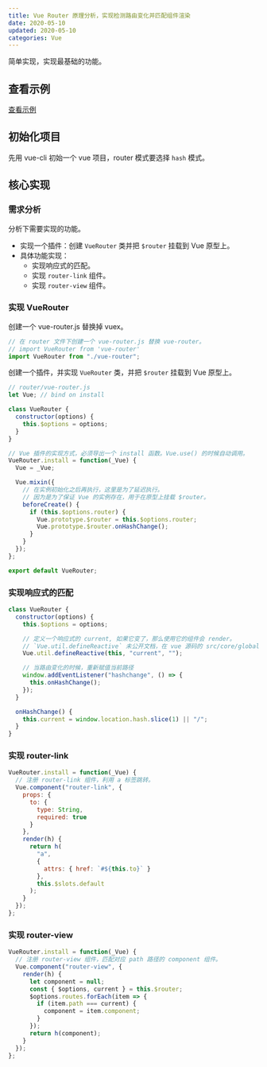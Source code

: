 ```yaml
---
title: Vue Router 原理分析，实现检测路由变化并匹配组件渲染
date: 2020-05-10
updated: 2020-05-10
categories: Vue
---
```


简单实现，实现最基础的功能。

## 查看示例

[查看示例](https://github.com/haiweilian/laboratory/tree/master/Vue/vue-router-simple-imp)

## 初始化项目

先用 vue-cli 初始一个 vue 项目，router 模式要选择 `hash` 模式。

## 核心实现

### 需求分析

分析下需要实现的功能。

- 实现一个插件：创建 `VueRouter` 类并把 `$router` 挂载到 Vue 原型上。
- 具体功能实现：
  - 实现响应式的匹配。
  - 实现 `router-link` 组件。
  - 实现 `router-view` 组件。

### 实现 VueRouter

创建一个 vue-router.js 替换掉 vuex。

```js
// 在 router 文件下创建一个 vue-router.js 替换 vue-router。
// import VueRouter from 'vue-router'
import VueRouter from "./vue-router";
```

创建一个插件，并实现 `VueRouter` 类，并把 `$router` 挂载到 Vue 原型上。

```javascript
// router/vue-router.js
let Vue; // bind on install

class VueRouter {
  constructor(options) {
    this.$options = options;
  }
}

// Vue 插件的实现方式，必须导出一个 install 函数。Vue.use() 的时候自动调用。
VueRouter.install = function(_Vue) {
  Vue = _Vue;

  Vue.mixin({
    // 在实例初始化之后再执行，这里是为了延迟执行。
    // 因为是为了保证 Vue 的实例存在，用于在原型上挂载 $router。
    beforeCreate() {
      if (this.$options.router) {
        Vue.prototype.$router = this.$options.router;
        Vue.prototype.$router.onHashChange();
      }
    }
  });
};

export default VueRouter;
```

### 实现响应式的匹配

```js
class VueRouter {
  constructor(options) {
    this.$options = options;

    // 定义一个响应式的 current, 如果它变了，那么使用它的组件会 render。
    // `Vue.util.defineReactive` 未公开文档，在 vue 源码的 src/core/global-api/index.js 里面。
    Vue.util.defineReactive(this, "current", "");

    // 当路由变化的时候，重新赋值当前路径
    window.addEventListener("hashchange", () => {
      this.onHashChange();
    });
  }

  onHashChange() {
    this.current = window.location.hash.slice(1) || "/";
  }
}
```

### 实现 router-link

```js
VueRouter.install = function(_Vue) {
  // 注册 router-link 组件，利用 a 标签跳转。
  Vue.component("router-link", {
    props: {
      to: {
        type: String,
        required: true
      }
    },
    render(h) {
      return h(
        "a",
        {
          attrs: { href: `#${this.to}` }
        },
        this.$slots.default
      );
    }
  });
};
```

### 实现 router-view

```js
VueRouter.install = function(_Vue) {
  // 注册 router-view 组件，匹配对应 path 路径的 component 组件。
  Vue.component("router-view", {
    render(h) {
      let component = null;
      const { $options, current } = this.$router;
      $options.routes.forEach(item => {
        if (item.path === current) {
          component = item.component;
        }
      });
      return h(component);
    }
  });
};
```
